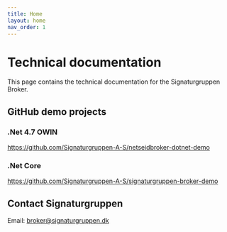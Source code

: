 ```yaml
---
title: Home
layout: home
nav_order: 1
---
```


# Technical documentation
This page contains the technical documentation for the Signaturgruppen Broker.

## GitHub demo projects

### .Net 4.7 OWIN
<https://github.com/Signaturgruppen-A-S/netseidbroker-dotnet-demo>

### .Net Core
<https://github.com/Signaturgruppen-A-S/signaturgruppen-broker-demo>

## Contact Signaturgruppen
Email: <broker@signaturgruppen.dk>
